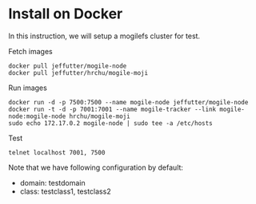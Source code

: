 
Install on Docker 
==============================
In this instruction, we will setup a mogilefs cluster for test.

Fetch images
```
docker pull jeffutter/mogile-node
docker pull jeffutter/hrchu/mogile-moji
```

Run images
```
docker run -d -p 7500:7500 --name mogile-node jeffutter/mogile-node
docker run -t -d -p 7001:7001 --name mogile-tracker --link mogile-node:mogile-node hrchu/mogile-moji
sudo echo 172.17.0.2 mogile-node | sudo tee -a /etc/hosts
```

Test
```
telnet localhost 7001, 7500
```

Note that we have following configuration by default:
* domain: testdomain
* class: testclass1, testclass2
